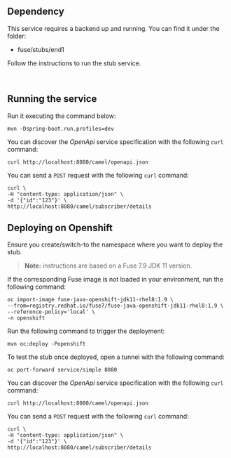 
## Dependency
This service requires a backend up and running. You can find it under the folder:
 - fuse/stubs/end1

Follow the instructions to run the stub service.

</br>

## Running the service

Run it executing the command below:

```
mvn -Dspring-boot.run.profiles=dev
```

You can discover the *OpenApi* service specification with the following `curl` command:

```
curl http://localhost:8080/camel/openapi.json
```

You can send a `POST` request with the following `curl` command:

```
curl \
-H "content-type: application/json" \
-d '{"id":"123"}' \
http://localhost:8080/camel/subscriber/details
```

## Deploying on Openshift

Ensure you create/switch-to the namespace where you want to deploy the stub.

> **Note:** instructions are based on a Fuse 7.9 JDK 11 version.

If the corresponding Fuse image is not loaded in your environment, run the following command:
```
oc import-image fuse-java-openshift-jdk11-rhel8:1.9 \
--from=registry.redhat.io/fuse7/fuse-java-openshift-jdk11-rhel8:1.9 \
--reference-policy='local' \
-n openshift
```

Run the following command to trigger the deployment:
```
mvn oc:deploy -Popenshift
```

To test the stub once deployed, open a tunnel with the following command:
```
oc port-forward service/simple 8080
```

You can discover the *OpenApi* service specification with the following `curl` command:

```
curl http://localhost:8080/camel/openapi.json
```

You can send a `POST` request with the following `curl` command:

```
curl \
-H "content-type: application/json" \
-d '{"id":"123"}' \
http://localhost:8080/camel/subscriber/details
```
